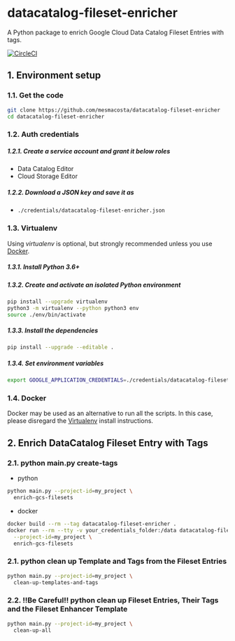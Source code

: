 # datacatalog-fileset-enricher

A Python package to enrich Google Cloud Data Catalog Fileset Entries with tags.

[![CircleCI][1]][2]

## 1. Environment setup

### 1.1. Get the code

````bash
git clone https://github.com/mesmacosta/datacatalog-fileset-enricher
cd datacatalog-fileset-enricher
````

### 1.2. Auth credentials

##### 1.2.1. Create a service account and grant it below roles

- Data Catalog Editor
- Cloud Storage Editor

##### 1.2.2. Download a JSON key and save it as
- `./credentials/datacatalog-fileset-enricher.json`

### 1.3. Virtualenv

Using *virtualenv* is optional, but strongly recommended unless you use [Docker](#14-docker).

##### 1.3.1. Install Python 3.6+

##### 1.3.2. Create and activate an isolated Python environment

```bash
pip install --upgrade virtualenv
python3 -m virtualenv --python python3 env
source ./env/bin/activate
```

##### 1.3.3. Install the dependencies

```bash
pip install --upgrade --editable .
```

##### 1.3.4. Set environment variables

```bash
export GOOGLE_APPLICATION_CREDENTIALS=./credentials/datacatalog-fileset-enricher.json
```

### 1.4. Docker

Docker may be used as an alternative to run all the scripts. In this case, please disregard the [Virtualenv](#13-virtualenv) install instructions.

## 2. Enrich DataCatalog Fileset Entry with Tags

### 2.1. python main.py create-tags

- python

```bash
python main.py --project-id=my_project \
  enrich-gcs-filesets
```

- docker

```bash
docker build --rm --tag datacatalog-fileset-enricher .
docker run --rm --tty -v your_credentials_folder:/data datacatalog-fileset-enricher \
  --project-id=my_project \
  enrich-gcs-filesets
```

### 2.1. python clean up Template and Tags from the Fileset Entries
```bash
python main.py --project-id=my_project \
  clean-up-templates-and-tags
```

### 2.2. !!Be Careful!! python clean up Fileset Entries, Their Tags and the Fileset Enhancer Template
```bash
python main.py --project-id=my_project \
  clean-up-all
```

[1]: https://circleci.com/gh/mesmacosta/datacatalog-fileset-enricher.svg?style=svg
[2]: https://circleci.com/gh/mesmacosta/datacatalog-fileset-enricher

